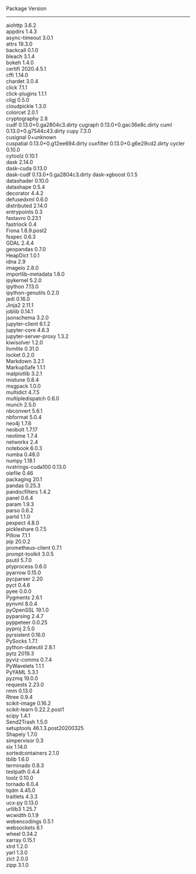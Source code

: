 Package              Version                
-------------------- -----------------------
aiohttp              3.6.2                  
appdirs              1.4.3                  
async-timeout        3.0.1                  
attrs                19.3.0                 
backcall             0.1.0                  
bleach               3.1.4                  
bokeh                1.4.0                  
certifi              2020.4.5.1             
cffi                 1.14.0                 
chardet              3.0.4                  
click                7.1.1                  
click-plugins        1.1.1                  
cligj                0.5.0                  
cloudpickle          1.3.0                  
colorcet             2.0.1                  
cryptography         2.8                    
cudf                 0.13.0+0.ga2804c3.dirty
cugraph              0.13.0+0.gac36e8c.dirty
cuml                 0.13.0+0.g7544c43.dirty
cupy                 7.3.0                  
cusignal             0+unknown              
cuspatial            0.13.0+0.g12ee694.dirty
cuxfilter            0.13.0+0.g6e29cd2.dirty
cycler               0.10.0                 
cytoolz              0.10.1                 
dask                 2.14.0                 
dask-cuda            0.13.0                 
dask-cudf            0.13.0+0.ga2804c3.dirty
dask-xgboost         0.1.5                  
datashader           0.10.0                 
datashape            0.5.4                  
decorator            4.4.2                  
defusedxml           0.6.0                  
distributed          2.14.0                 
entrypoints          0.3                    
fastavro             0.23.1                 
fastrlock            0.4                    
Fiona                1.8.9.post2            
fsspec               0.6.3                  
GDAL                 2.4.4                  
geopandas            0.7.0                  
HeapDict             1.0.1                  
idna                 2.9                    
imageio              2.8.0                  
importlib-metadata   1.6.0                  
ipykernel            5.2.0                  
ipython              7.13.0                 
ipython-genutils     0.2.0                  
jedi                 0.16.0                 
Jinja2               2.11.1                 
joblib               0.14.1                 
jsonschema           3.2.0                  
jupyter-client       6.1.2                  
jupyter-core         4.6.3                  
jupyter-server-proxy 1.3.2                  
kiwisolver           1.2.0                  
llvmlite             0.31.0                 
locket               0.2.0                  
Markdown             3.2.1                  
MarkupSafe           1.1.1                  
matplotlib           3.2.1                  
mistune              0.8.4                  
msgpack              1.0.0                  
multidict            4.7.5                  
multipledispatch     0.6.0                  
munch                2.5.0                  
nbconvert            5.6.1                  
nbformat             5.0.4                  
neo4j                1.7.6                  
neobolt              1.7.17                 
neotime              1.7.4                  
networkx             2.4                    
notebook             6.0.3                  
numba                0.48.0                 
numpy                1.18.1                 
nvstrings-cuda100    0.13.0                 
olefile              0.46                   
packaging            20.1                   
pandas               0.25.3                 
pandocfilters        1.4.2                  
panel                0.6.4                  
param                1.9.3                  
parso                0.6.2                  
partd                1.1.0                  
pexpect              4.8.0                  
pickleshare          0.7.5                  
Pillow               7.1.1                  
pip                  20.0.2                 
prometheus-client    0.7.1                  
prompt-toolkit       3.0.5                  
psutil               5.7.0                  
ptyprocess           0.6.0                  
pyarrow              0.15.0                 
pycparser            2.20                   
pyct                 0.4.6                  
pyee                 0.0.0                  
Pygments             2.6.1                  
pynvml               8.0.4                  
pyOpenSSL            19.1.0                 
pyparsing            2.4.7                  
pyppeteer            0.0.25                 
pyproj               2.5.0                  
pyrsistent           0.16.0                 
PySocks              1.7.1                  
python-dateutil      2.8.1                  
pytz                 2019.3                 
pyviz-comms          0.7.4                  
PyWavelets           1.1.1                  
PyYAML               5.3.1                  
pyzmq                19.0.0                 
requests             2.23.0                 
rmm                  0.13.0                 
Rtree                0.9.4                  
scikit-image         0.16.2                 
scikit-learn         0.22.2.post1           
scipy                1.4.1                  
Send2Trash           1.5.0                  
setuptools           46.1.3.post20200325    
Shapely              1.7.0                  
simpervisor          0.3                    
six                  1.14.0                 
sortedcontainers     2.1.0                  
tblib                1.6.0                  
terminado            0.8.3                  
testpath             0.4.4                  
toolz                0.10.0                 
tornado              6.0.4                  
tqdm                 4.45.0                 
traitlets            4.3.3                  
ucx-py               0.13.0                 
urllib3              1.25.7                 
wcwidth              0.1.9                  
webencodings         0.5.1                  
websockets           8.1                    
wheel                0.34.2                 
xarray               0.15.1                 
xlrd                 1.2.0                  
yarl                 1.3.0                  
zict                 2.0.0                  
zipp                 3.1.0                  
